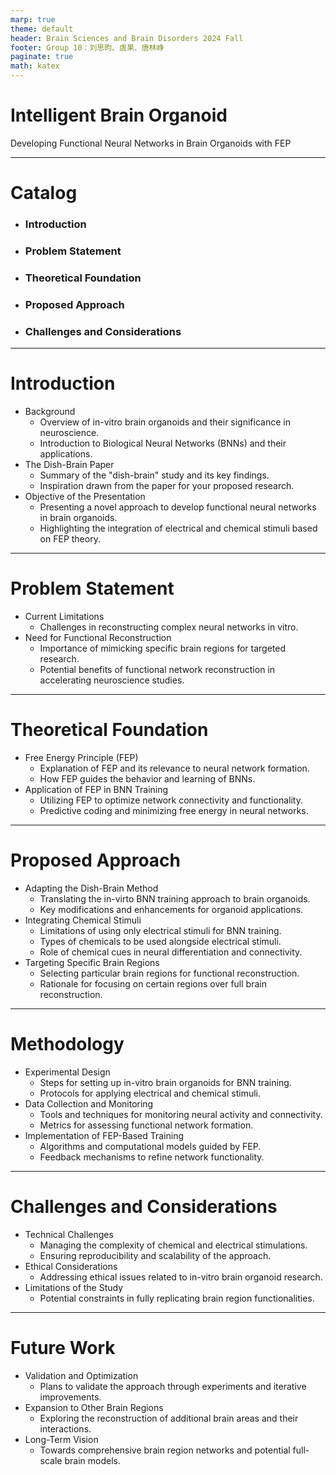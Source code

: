 ```yaml
---
marp: true
theme: default
header: Brain Sciences and Brain Disorders 2024 Fall
footer: Group 10：刘思昀、虞果、唐林峥
paginate: true
math: katex
---
```


# Intelligent Brain Organoid

Developing Functional Neural Networks in Brain Organoids with FEP


---

# Catalog

- ### Introduction
- ### Problem Statement
- ### Theoretical Foundation
- ### Proposed Approach
- ### Challenges and Considerations


---

# Introduction
   - Background
     - Overview of in-vitro brain organoids and their significance in neuroscience.
     - Introduction to Biological Neural Networks (BNNs) and their applications.
   - The Dish-Brain Paper
     - Summary of the "dish-brain" study and its key findings.
     - Inspiration drawn from the paper for your proposed research.
   - Objective of the Presentation
     - Presenting a novel approach to develop functional neural networks in brain organoids.
     - Highlighting the integration of electrical and chemical stimuli based on FEP theory.


---

# Problem Statement
   - Current Limitations
     - Challenges in reconstructing complex neural networks in vitro.
   - Need for Functional Reconstruction
     - Importance of mimicking specific brain regions for targeted research.
     - Potential benefits of functional network reconstruction in accelerating neuroscience studies.


---

# Theoretical Foundation
   - Free Energy Principle (FEP)
     - Explanation of FEP and its relevance to neural network formation.
     - How FEP guides the behavior and learning of BNNs.
   - Application of FEP in BNN Training
     - Utilizing FEP to optimize network connectivity and functionality.
     - Predictive coding and minimizing free energy in neural networks.


---

# Proposed Approach
   - Adapting the Dish-Brain Method
     - Translating the in-virto BNN training approach to brain organoids.
     - Key modifications and enhancements for organoid applications.
   - Integrating Chemical Stimuli
     - Limitations of using only electrical stimuli for BNN training.
     - Types of chemicals to be used alongside electrical stimuli.
     - Role of chemical cues in neural differentiation and connectivity.
   - Targeting Specific Brain Regions
     - Selecting particular brain regions for functional reconstruction.
     - Rationale for focusing on certain regions over full brain reconstruction.


---

# Methodology
   - Experimental Design
     - Steps for setting up in-vitro brain organoids for BNN training.
     - Protocols for applying electrical and chemical stimuli.
   - Data Collection and Monitoring
     - Tools and techniques for monitoring neural activity and connectivity.
     - Metrics for assessing functional network formation.
   - Implementation of FEP-Based Training
     - Algorithms and computational models guided by FEP.
     - Feedback mechanisms to refine network functionality.


---

# Challenges and Considerations
   - Technical Challenges
     - Managing the complexity of chemical and electrical stimulations.
     - Ensuring reproducibility and scalability of the approach.
   - Ethical Considerations
     - Addressing ethical issues related to in-vitro brain organoid research.
   - Limitations of the Study
     - Potential constraints in fully replicating brain region functionalities.


---

# Future Work
   - Validation and Optimization
     - Plans to validate the approach through experiments and iterative improvements.
   - Expansion to Other Brain Regions
     - Exploring the reconstruction of additional brain areas and their interactions.
   - Long-Term Vision
     - Towards comprehensive brain region networks and potential full-scale brain models.
